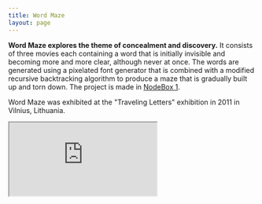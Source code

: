 ```yaml
---
title: Word Maze
layout: page
---
```

**Word Maze explores the theme of concealment and discovery.** It consists of three movies each containing a word that is initially invisible and becoming more and more clear, although never at once. The words are generated using a pixelated font generator that is combined with a modified recursive backtracking algorithm to produce a maze that is gradually built up and torn down. The project is made in <a href="https://www.nodebox.net/code/">NodeBox 1</a>.

Word Maze was exhibited at the "Traveling Letters" exhibition in 2011 in Vilnius, Lithuania.

<div class="embed-responsive embed-responsive-16by9">
  <iframe class="embed-responsive-item" src="https://www.youtube.com/embed/uibrM0c7j_g"></iframe>
</div>
